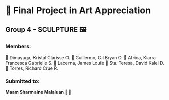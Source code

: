 # 🗿 Final Project in Art Appreciation

## Group 4 - SCULPTURE 🖼️

### Members:
🌟 Dimayuga, Kristal Clarisse O.
🌟 Guillermo, Gil Bryan O.
🌟 Africa, Kiarra Francesca Gabrielle S.
🌟 Lacerna, James Louie
🌟 Sta. Teresa, David Kalel D.
🌟 Torres, Richard Crue R.

### Submitted to:
**Maam Sharmaine Malaluan** 👩‍🏫
